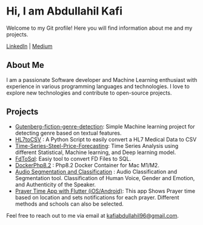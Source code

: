 # Hi, I am Abdullahil Kafi

Welcome to my Git profile! Here you will find information about me and my projects.


[LinkedIn](https://www.linkedin.com/in/abdullahil-kafi120/) | [Medium](https://kafiabdullahil96.medium.com/)

## About Me

I am a passionate Software developer and Machine Learning enthusiast with experience in various programming languages and technologies. I love to explore new technologies and contribute to open-source projects.

## Projects

- [Gutenberg-fiction-genre-detection](https://github.com/kafi350/Gutenberg-fiction-genre-detection): Simple Machine learning project for detecting genre based on textual features. 
- [HL7toCSV](https://github.com/kafi350/HL7toCSV) : A Python Script to easily convert a HL7 Medical Data to CSV
- [Time-Series-Steel-Price-Forecasting](https://github.com/kafi350/Time-Series-Steel-Price-Forecasting): Time Series Analysis using different Statistical, Machine learning, and Deep learning model.
- [FdToSql](https://github.com/kafi350/FdToSql): Easiy tool to convert FD Files to SQL.
- [DockerPhp8.2](https://github.com/kafi350/DockerPhp8.2) : Php8.2 Docker Container for Mac M1/M2.
- [Audio Segmentation and Classification](https://github.com/kafi350/audioAnalysis) : Audio Classification and Segmentation tool. Classification of Human Voice, Gender and Emotion, and Authenticity of the Speaker.
- [Prayer Time App with Flutter (iOS/Android)](https://github.com/kafi350/pray_app): This app Shows Prayer time based on location and sets notifications for each prayer. Different methods and schools can also be selected.


Feel free to reach out to me via email at [kafiabdullahil96@gmail.com](mailto:kafiabdullahil96@gmail.com).

